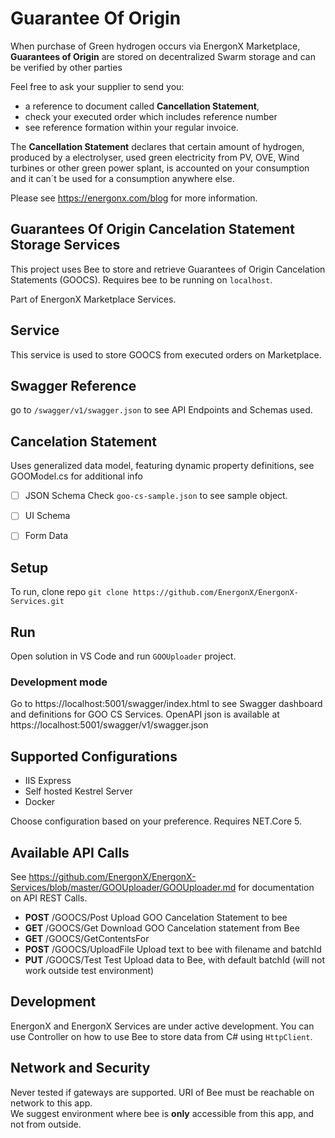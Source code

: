 ﻿# Guarantee Of Origin 
When purchase of Green hydrogen occurs via EnergonX Marketplace, 
**Guarantees of Origin** are stored on decentralized Swarm storage and can be verified by other parties

Feel free to ask your supplier to send you:
- a reference to document called **Cancellation Statement**,
- check your executed order which includes reference number 
- see reference formation within your regular invoice.

The **Cancellation Statement** declares that certain amount of hydrogen, produced by a electrolyser,
used green electricity from PV, OVE, Wind turbines or other green power splant, is accounted on your 
consumption and it can´t be used for a consumption anywhere else.

Please see https://energonx.com/blog for more information. 

## Guarantees Of Origin Cancelation Statement Storage Services
This project uses Bee to store and retrieve Guarantees of Origin Cancelation Statements (GOOCS). 
Requires bee to be running on `localhost`.

Part of EnergonX Marketplace Services. 

## Service 
This service is used to store GOOCS from executed orders on Marketplace.

## Swagger Reference 
go to `/swagger/v1/swagger.json` to see API Endpoints and Schemas used.


## Cancelation Statement
Uses generalized data model, featuring dynamic property definitions, see GOOModel.cs for additional info  
- [ ] JSON Schema
     Check `goo-cs-sample.json` to see sample object. 
- [ ] UI Schema
- [ ] Form Data


## Setup
To run, clone repo
`git clone https://github.com/EnergonX/EnergonX-Services.git`

## Run 
Open solution in VS Code and run `GOOUploader` project.

### Development mode 
Go to https://localhost:5001/swagger/index.html to see Swagger dashboard and definitions for GOO CS Services. 
OpenAPI json is available at https://localhost:5001/swagger/v1/swagger.json  

## Supported Configurations
- IIS Express
- Self hosted Kestrel Server
- Docker 

Choose configuration based on your preference. Requires NET.Core 5. 

## Available API Calls
See https://github.com/EnergonX/EnergonX-Services/blob/master/GOOUploader/GOOUploader.md for documentation on API REST Calls. 

- **POST** ​/GOOCS​/Post
Upload GOO Cancelation Statement to bee
- **GET** ​/GOOCS​/Get
Download GOO Cancelation statement from Bee
- **GET** ​/GOOCS​/GetContentsFor
- **POST** ​/GOOCS​/UploadFile
Upload text to bee with filename and batchId
- **PUT** ​/GOOCS​/Test 
Test Upload data to Bee, with default batchId (will not work outside test environment)

## Development 
EnergonX and EnergonX Services are under active development. 
You can use Controller on how to use Bee to store data from C# using `HttpClient`. 

## Network and Security 
Never tested if gateways are supported. URI of Bee must be reachable on network to this app.  
We suggest environment where bee is **only** accessible from this app, and not from outside. 



